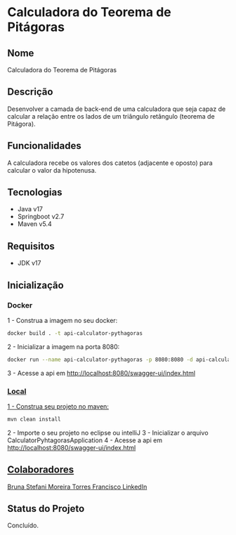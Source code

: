 # Calculadora do Teorema de Pitágoras

## Nome
Calculadora do Teorema de Pitágoras

## Descrição
Desenvolver a camada de back-end de uma calculadora que seja capaz de calcular a relação entre os lados de
um triângulo retângulo (teorema de Pitágora).

## Funcionalidades
A calculadora recebe os valores dos catetos (adjacente e oposto) para calcular o valor da
hipotenusa.

## Tecnologias
- Java v17
- Springboot v2.7
- Maven v5.4

## Requisitos
- JDK v17

## Inicialização
### Docker
1 - Construa a imagem no seu docker:
```bash
docker build . -t api-calculator-pythagoras
```
2 - Inicializar a imagem na porta 8080:
```bash
docker run --name api-calculator-pythagoras -p 8080:8080 -d api-calculator-pythagoras
```
3 - Acesse a api em <a href="http://localhost:8080/swagger-ui/index.html#/" target="_blank">http://localhost:8080/swagger-ui/index.html
### Local
1 - Construa seu projeto no maven: 
```bash
mvn clean install
```
2 - Importe o seu projeto no eclipse ou intelliJ
3 - Inicializar o arquivo CalculatorPyhtagorasApplication
4 - Acesse a api em <a href="http://localhost:8080/swagger-ui/index.html#/" target="_blank">http://localhost:8080/swagger-ui/index.html

## Colaboradores
Bruna Stefani Moreira Torres Francisco <a href="https://www.linkedin.com/in/bruna-moreira-torres-francisco/" target="_blank">LinkedIn</a>

## Status do Projeto
Concluído.
